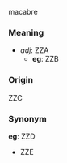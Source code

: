 macabre
### Meaning
+ _adj_: ZZA
    + __eg__: ZZB

### Origin

ZZC

### Synonym

__eg__: ZZD

+ ZZE


